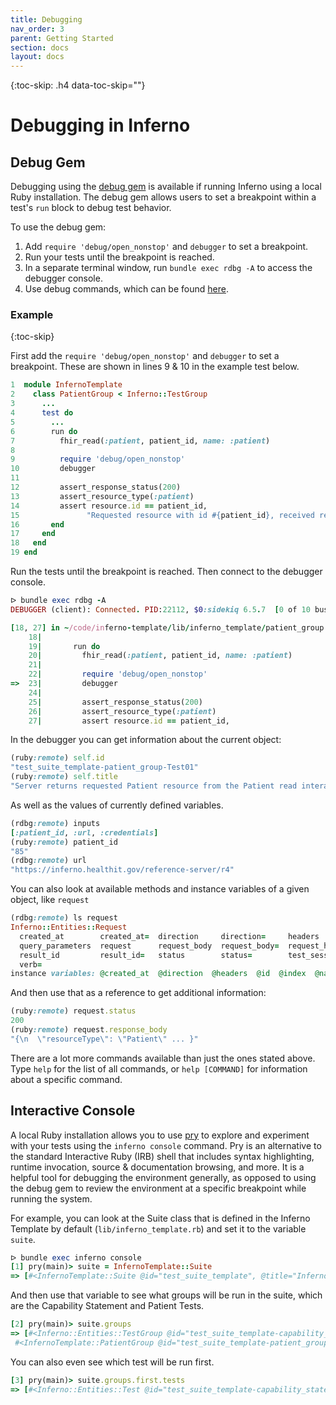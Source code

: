 ```yaml
---
title: Debugging
nav_order: 3
parent: Getting Started
section: docs
layout: docs
---
```

{:toc-skip: .h4 data-toc-skip=""}

# Debugging in Inferno

## Debug Gem

Debugging using the [debug gem](https://github.com/ruby/debug) is available if running
Inferno using a local Ruby installation. The debug gem allows users to set a breakpoint within a test's 
`run` block to debug test behavior.

To use the debug gem:
1. Add `require 'debug/open_nonstop'` and `debugger` to set a breakpoint.
2. Run your tests until the breakpoint is reached.
3. In a separate terminal window, run `bundle exec rdbg -A` to access the
  debugger console.
4. Use debug commands, which can be found [here](https://github.com/ruby/debug#debug-command-on-the-debug-console).

### Example
{:toc-skip}

First add the `require 'debug/open_nonstop'` and `debugger` to set a breakpoint. These are shown in lines 9 & 10 in the example test below.

```ruby
1  module InfernoTemplate
2    class PatientGroup < Inferno::TestGroup
3      ...
4      test do
5        ...
6        run do
7          fhir_read(:patient, patient_id, name: :patient)
8 
9          require 'debug/open_nonstop'
10         debugger
11 
12         assert_response_status(200)
13         assert_resource_type(:patient)
14         assert resource.id == patient_id,
15               "Requested resource with id #{patient_id}, received resource with id #{resource.id}"
16       end
17     end
18   end
19 end
```

Run the tests until the breakpoint is reached. Then connect to the debugger console.

```ruby
ᐅ bundle exec rdbg -A
DEBUGGER (client): Connected. PID:22112, $0:sidekiq 6.5.7  [0 of 10 busy]

[18, 27] in ~/code/inferno-template/lib/inferno_template/patient_group.rb
    18|
    19|       run do
    20|         fhir_read(:patient, patient_id, name: :patient)
    21|
    22|         require 'debug/open_nonstop'
=>  23|         debugger
    24|
    25|         assert_response_status(200)
    26|         assert_resource_type(:patient)
    27|         assert resource.id == patient_id,
```

In the debugger you can get information about the current object:

```ruby
(ruby:remote) self.id
"test_suite_template-patient_group-Test01"
(ruby:remote) self.title
"Server returns requested Patient resource from the Patient read interaction"
```

As well as the values of currently defined variables.

```ruby
(rdbg:remote) inputs
[:patient_id, :url, :credentials]
(ruby:remote) patient_id
"85"
(rdbg:remote) url
"https://inferno.healthit.gov/reference-server/r4"
```

You can also look at available methods and instance variables of a given object, like `request`

```ruby
(rdbg:remote) ls request
Inferno::Entities::Request
  created_at        created_at=  direction     direction=     headers          headers=          id        id=         index          index=          name             name=
  query_parameters  request      request_body  request_body=  request_header   request_headers   resource  response    response_body  response_body=  response_header  response_headers
  result_id         result_id=   status        status=        test_session_id  test_session_id=  to_hash   updated_at  updated_at=    url             url=             verb
  verb=
instance variables: @created_at  @direction  @headers  @id  @index  @name  @request_body  @response_body  @result_id  @status  @test_session_id  @updated_at  @url  @verb
```

And then use that as a reference to get additional information:

```ruby
(ruby:remote) request.status
200
(ruby:remote) request.response_body
"{\n  \"resourceType\": \"Patient\" ... }"
```

There are a lot more commands available than just the ones stated above.
Type `help` for the list of all commands, or `help [COMMAND]` for information about a specific command. 

## Interactive Console

A local Ruby installation allows you to use [pry](https://pry.github.io/) to explore and experiment with your tests using the
`inferno console` command. Pry is an alternative to the standard Interactive Ruby (IRB) shell that includes 
syntax highlighting, runtime invocation, source & documentation browsing, and more. It is a helpful tool for debugging
the environment generally, as opposed to using the debug gem to review the environment at a specific breakpoint while
running the system.

For example, you can look at the Suite class that is defined in the Inferno Template by default (`lib/inferno_template.rb`) and
set it to the variable `suite`.

```ruby
ᐅ bundle exec inferno console
[1] pry(main)> suite = InfernoTemplate::Suite
=> [#<InfernoTemplate::Suite @id="test_suite_template", @title="Inferno Test Suite Template">]
```

And then use that variable to see what groups will be run in the suite, which are the Capability Statement and Patient Tests.

```ruby
[2] pry(main)> suite.groups
=> [#<Inferno::Entities::TestGroup @id="test_suite_template-capability_statement", @short_id="1", @title="Capability Statement">,
 #<InfernoTemplate::PatientGroup @id="test_suite_template-patient_group", @short_id="2", @title="Patient  Tests">]
```

You can also even see which test will be run first.

```ruby
[3] pry(main)> suite.groups.first.tests
=> [#<Inferno::Entities::Test @id="test_suite_template-capability_statement-capability_statement_read", @short_id="1.01", @title="Read CapabilityStatement">]
```